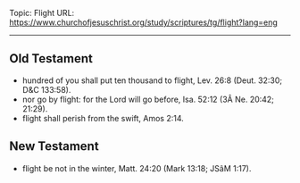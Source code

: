 Topic: Flight
URL: https://www.churchofjesuschrist.org/study/scriptures/tg/flight?lang=eng

---

## Old Testament

- hundred of you shall put ten thousand to flight, Lev. 26:8 (Deut. 32:30; D&C 133:58).
- nor go by flight: for the Lord will go before, Isa. 52:12 (3Â Ne. 20:42; 21:29).
- flight shall perish from the swift, Amos 2:14.

## New Testament

- flight be not in the winter, Matt. 24:20 (Mark 13:18; JSâM 1:17).

